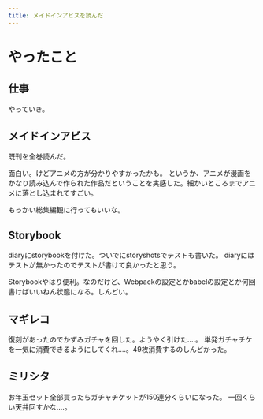 ```yaml
---
title: メイドインアビスを読んだ
---
```


# やったこと

## 仕事

やっていき。

## メイドインアビス

既刊を全巻読んだ。

面白い。けどアニメの方が分かりやすかったかも。
というか、アニメが漫画をかなり読み込んで作られた作品だということを実感した。細かいところまでアニメに落とし込まれてすごい。

もっかい総集編観に行ってもいいな。

## Storybook

diaryにstorybookを付けた。ついでにstoryshotsでテストも書いた。
diaryにはテストが無かったのでテストが書けて良かったと思う。

Storybookやはり便利。なのだけど、Webpackの設定とかbabelの設定とか何回書けばいいねん状態になる。しんどい。

## マギレコ

復刻があったのでかずみガチャを回した。ようやく引けた‥‥。
単発ガチャチケを一気に消費できるようにしてくれ‥‥。49枚消費するのしんどかった。

## ミリシタ

お年玉セット全部買ったらガチャチケットが150連分くらいになった。
一回くらい天井回すかな‥‥。
